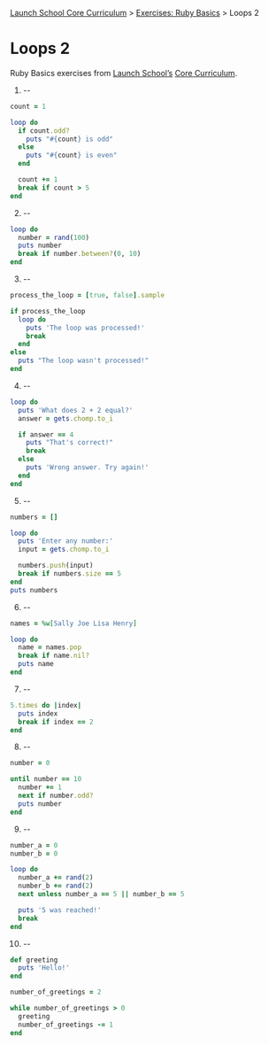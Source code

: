 [Launch School Core Curriculum][readme] >
[Exercises: Ruby Basics][ruby-basics] >
Loops 2

# Loops 2

Ruby Basics exercises from [Launch School’s][launch-school] [Core Curriculum][core-curriculum].

1. --

```ruby
count = 1

loop do
  if count.odd?
    puts "#{count} is odd"
  else
    puts "#{count} is even"
  end

  count += 1
  break if count > 5
end
```

2. --

```ruby
loop do
  number = rand(100)
  puts number
  break if number.between?(0, 10)
end
```

3. --

```ruby
process_the_loop = [true, false].sample

if process_the_loop
  loop do
    puts 'The loop was processed!'
    break
  end
else
  puts "The loop wasn't processed!"
end
```

4. --

```ruby
loop do
  puts 'What does 2 + 2 equal?'
  answer = gets.chomp.to_i

  if answer == 4
    puts "That's correct!"
    break
  else
    puts 'Wrong answer. Try again!'
  end
end
```

5. --

```ruby
numbers = []

loop do
  puts 'Enter any number:'
  input = gets.chomp.to_i

  numbers.push(input)
  break if numbers.size == 5
end
puts numbers
```

6. --

```ruby
names = %w[Sally Joe Lisa Henry]

loop do
  name = names.pop
  break if name.nil?
  puts name
end
```

7. --

```ruby
5.times do |index|
  puts index
  break if index == 2
end
```

8. --

```ruby
number = 0

until number == 10
  number += 1
  next if number.odd?
  puts number
end
```

9. --

```ruby
number_a = 0
number_b = 0

loop do
  number_a += rand(2)
  number_b += rand(2)
  next unless number_a == 5 || number_b == 5

  puts '5 was reached!'
  break
end
```

10. --

```ruby
def greeting
  puts 'Hello!'
end

number_of_greetings = 2

while number_of_greetings > 0
  greeting
  number_of_greetings -= 1
end
```

[readme]: /README.md
[ruby-basics]: ruby-basics-contents.md
[core-curriculum]: https://launchschool.com/courses
[launch-school]: https://launchschool.com
